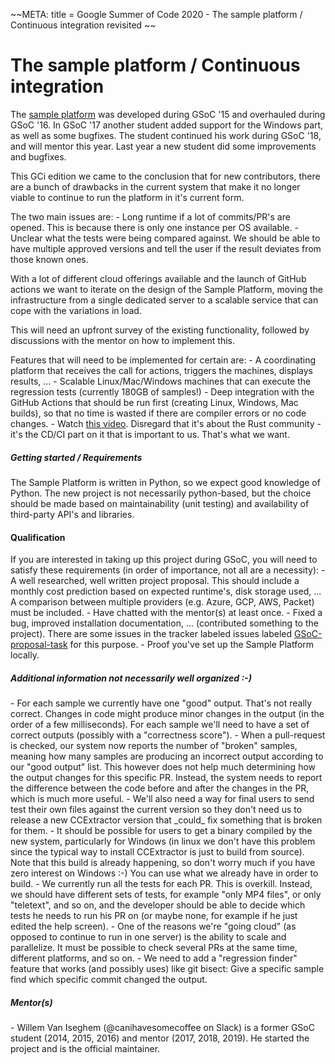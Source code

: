 \~\~META: title = Google Summer of Code 2020 - The sample platform /
Continuous integration revisited \~\~

# The sample platform / Continuous integration

The [sample
platform](https://sampleplatform.ccextractor.org/) was
developed during GSoC '15 and overhauled during GSoC '16. In GSoC '17
another student added support for the Windows part, as well as some
bugfixes. The student continued his work during GSoC '18, and will
mentor this year. Last year a new student did some improvements and
bugfixes.

This GCi edition we came to the conclusion that for new contributors,
there are a bunch of drawbacks in the current system that make it no
longer viable to continue to run the platform in it's current form.


The two main issues are: - Long runtime if a lot of commits/PR's
are opened. This is because there is only one instance per OS
available. - Unclear what the tests were being compared against. We
should be able to have multiple approved versions and tell the user if
the result deviates from those known ones.

With a lot of different cloud offerings available and the launch of
GitHub actions we want to iterate on the design of the Sample Platform,
moving the infrastructure from a single dedicated server to a scalable
service that can cope with the variations in load.

This will need an upfront survey of the existing functionality, followed
by discussions with the mentor on how to implement this.

Features that will need to be implemented for certain are: - A
coordinating platform that receives the call for actions, triggers the
machines, displays results, \... - Scalable Linux/Mac/Windows
machines that can execute the regression tests (currently 180GB of
samples!) - Deep integration with the GitHub Actions that should be
run first (creating Linux, Windows, Mac builds), so that no time is
wasted if there are compiler errors or no code changes. - Watch
[this video](https://www.youtube.com/watch?v=407nwX6_70).
Disregard that it's about the Rust community - it's the CD/CI part on
it that is important to us. That's what we want.

##### Getting started / Requirements

The Sample Platform is written in Python, so we expect good knowledge of
Python. The new project is not necessarily python-based, but the choice
should be made based on maintainability (unit testing) and availability
of third-party API's and libraries.

#### Qualification

If you are interested in taking up this project during GSoC, you will
need to satisfy these requirements (in order of importance, not all are
a necessity):  - A well researched, well written project proposal.
This should include a monthly cost prediction based on expected
runtime's, disk storage used, \... A comparison between multiple
providers (e.g. Azure, GCP, AWS, Packet) must be included. - Have
chatted with the mentor(s) at least once. - Fixed a bug, improved
installation documentation, \... (contributed something to the project).
There are some issues in the tracker labeled issues labeled
[GSoC-proposal-task](https://github.com/CCExtractor/sample-platform/issues?q=is%3Aissue+is%3Aopen+label%3AGSoC-proposal-task)
for this purpose. - Proof you've set up the Sample Platform
locally.

##### Additional information not necessarily well organized :-)

\- For each sample we currently have one "good" output. That's not
really correct. Changes in code might produce minor changes in the
output (in the order of a few milliseconds). For each sample we'll need
to have a set of correct outputs (possibly with a "correctness
score"). - When a pull-request is checked, our system now reports
the number of "broken" samples, meaning how many samples are producing
an incorrect output according to our "good output" list. This however
does not help much determining how the output changes for this specific
PR. Instead, the system needs to report the difference between the code
before and after the changes in the PR, which is much more useful. -
We'll also need a way for final users to send test their own files
against the current version so they don't need us to release a new
CCExtractor version that \_could\_ fix something that is broken for
them. - It should be possible for users to get a binary compiled by
the new system, particularly for Windows (in linux we don't have this
problem since the typical way to install CCExtractor is just to build
from source). Note that this build is already happening, so don't worry
much if you have zero interest on Windows :-) You can use what we
already have in order to build. - We currently run all the tests for
each PR. This is overkill. Instead, we should have different sets of
tests, for example "only MP4 files", or only "teletext", and so on,
and the developer should be able to decide which tests he needs to run
his PR on (or maybe none, for example if he just edited the help
screen). - One of the reasons we're "going cloud" (as opposed to
continue to run in one server) is the ability to scale and parallelize.
It must be possible to check several PRs at the same time, different
platforms, and so on. - We need to add a "regression finder"
feature that works (and possibly uses) like git bisect: Give a specific
sample find which specific commit changed the output.

##### Mentor(s)

\- Willem Van Iseghem (\@canihavesomecoffee on Slack) is a former GSoC
student (2014, 2015, 2016) and mentor (2017, 2018, 2019). He started the
project and is the official maintainer.
